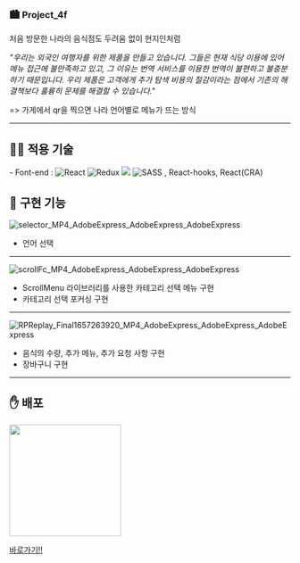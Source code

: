 ### 🏙 Project_4f

처음 방문한 나라의 음식점도 두려움 없이 현지인처럼

_"우리는 외국인 여행자를 위한 제품을 만들고 있습니다. 그들은 현재 식당 이용에 있어 메뉴 접근에 불만족하고 있고, 그 이유는 번역 서비스를 이용한 번역이 불편하고 불충분하기 때문입니다. 우리 제품은 고객에게 추가 탐색 비용의 절감이라는 점에서 기존의 해결책보다 훌륭히 문제를 해결할 수 있습니다."_

=> 가게에서 qr을 찍으면 나라 언어별로 메뉴가 뜨는 방식

---

<h2>👨‍💻 적용 기술</h2>
<p>
 - Font-end : 
 <img src="https://img.shields.io/badge/React-61DAFB?style=flat-square&amp;logo=React&amp;logoColor=white" alt="React">
 <img src="https://img.shields.io/badge/redux-%23593d88.svg?style=flat-square&amp;logo=redux&amp;logoColor=white" alt="Redux">
 <img src="https://img.shields.io/badge/React_Router-CA4245?style=flat-square&logo=react-router&logoColor=white">
 <img src="https://img.shields.io/badge/SASS-hotpink.svg?style=flat-square&amp;logo=SASS&amp;logoColor=white" alt="SASS">
 , React-hooks, React(CRA)
</p>
 
<h2>🚀 구현 기능</h2>

![selector_MP4_AdobeExpress_AdobeExpress_AdobeExpress](https://user-images.githubusercontent.com/57799598/177929586-e45ee6df-6481-4172-af66-38b1fe76fb02.gif)

- 언어 선택

***

![scrollFc_MP4_AdobeExpress_AdobeExpress_AdobeExpress](https://user-images.githubusercontent.com/57799598/177929574-b528df42-658e-425b-9874-8dcb39b735ff.gif)

- ScrollMenu 라이브러리를 사용한 카테고리 선택 메뉴 구현
- 카테고리 선택 포커싱 구현

***

![RPReplay_Final1657263920_MP4_AdobeExpress_AdobeExpress_AdobeExpress](https://user-images.githubusercontent.com/57799598/177937239-d3818dbe-280e-4bd4-bfe2-fcbea83278c5.gif)

- 음식의 수량, 추가 메뉴, 추가 요청 사항 구현
- 장바구니 구현

***

<h2>✋ 배포</h2>

<img src="https://user-images.githubusercontent.com/57799598/187153492-225f2951-fb5e-4399-8da7-7ccc17861158.jpg" style="width: 200px"/>

<a href="https://yooinhak.github.io/oasys_user/">바로가기!!</a>
